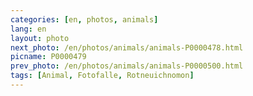 ```yaml
---
categories: [en, photos, animals]
lang: en
layout: photo
next_photo: /en/photos/animals/animals-P0000478.html
picname: P0000479
prev_photo: /en/photos/animals/animals-P0000500.html
tags: [Animal, Fotofalle, Rotneuichnomon]
---
```


